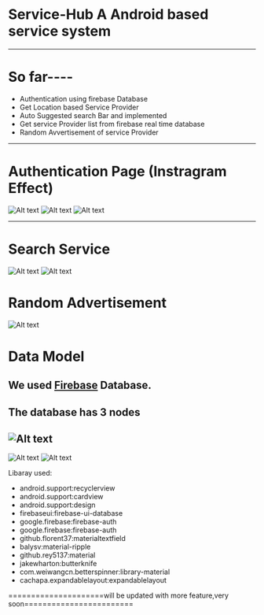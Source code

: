# Service-Hub A Android based service system
---------

# So far----
- Authentication using firebase Database
- Get Location based Service Provider 
- Auto Suggested search Bar and implemented
- Get service Provider list from firebase real time database
- Random Avvertisement of service Provider

------
# Authentication Page (Instragram Effect) #
 ![Alt text](pic\s1.png?raw=true "")  ![Alt text](pic\s1.png?raw=true "")  ![Alt text](pic\s1.png?raw=true "")


------
# Search Service #
 ![Alt text](pic\s5.png?raw=true "")
 ![Alt text](pic\s6.png?raw=true "")


# Random Advertisement #
 ![Alt text](pic\s4.png?raw=true "")



# Data Model
We used [Firebase](https://firebase.google.com/) Database. 
--------

## The database has 3 nodes ##
 ![Alt text](pic\c1.png?raw=true "")
--------
 ![Alt text](pic\c2.png?raw=true "")
 ![Alt text](pic\c3.png?raw=true "")




  Libaray used:
  
  * android.support:recyclerview
  * android.support:cardview
  * android.support:design
  * firebaseui:firebase-ui-database
  * google.firebase:firebase-auth
  * google.firebase:firebase-auth
  * github.florent37:materialtextfield
  * balysv:material-ripple
  * github.rey5137:material
  * jakewharton:butterknife
  * com.weiwangcn.betterspinner:library-material
  * cachapa.expandablelayout:expandablelayout
  
  
  
  =====================will be updated with more feature,very soon========================
